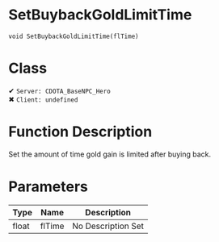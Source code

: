 # SetBuybackGoldLimitTime
```
void SetBuybackGoldLimitTime(flTime)
```
# Class
✔ `Server: CDOTA_BaseNPC_Hero`  
✖ `Client: undefined`  

# Function Description
Set the amount of time gold gain is limited after buying back.
# Parameters
Type|Name|Description
--|--|--
float|flTime|No Description Set
